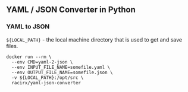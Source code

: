 ## YAML / JSON Converter in Python

### YAML to JSON
`${LOCAL_PATH}` - the local machine directory that is used to get and save files.
```
docker run --rm \
  --env CMD=yaml-2-json \
  --env INPUT_FILE_NAME=somefile.yaml \
  --env OUTPUT_FILE_NAME=somefile.json \
  -v ${LOCAL_PATH}:/opt/src \
  racirx/yaml-json-converter
```
